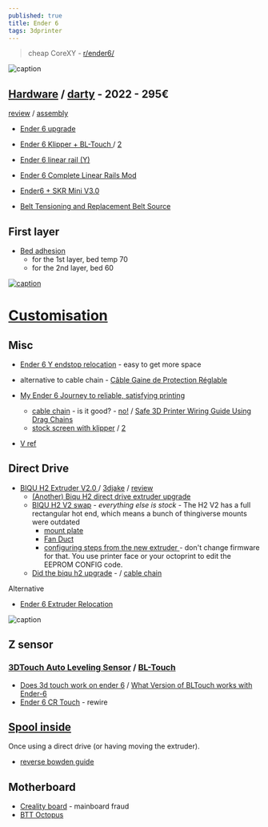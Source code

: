 ```yaml
---
published: true
title: Ender 6
tags: 3dprinter
---
```

> cheap CoreXY -  [r/ender6/](https://www.reddit.com/r/ender6/)

![caption](https://external-content.duckduckgo.com/iu/?u=https%3A%2F%2Ftse1.mm.bing.net%2Fth%3Fid%3DOIP.J-kyutn5uYHtPmCA_dqoVgAAAA%26pid%3DApi&f=1) 

##  [Hardware](https://www.amazon.fr/Imprimante-Creality-dimpression-silencieuse-Nouvellement/dp/B08MQ2NBXS/ref=sr_1_1?__mk_fr_FR=%C3%85M%C3%85%C5%BD%C3%95%C3%91&crid=3CN8NCG8ZFNMA&keywords=ender%2B6&qid=1643478583&sprefix=ender%2B6%2Caps%2C182&sr=8-1&th=1) / [darty](https://www.darty.com/nav/achat/informatique/imprimante_scanner/imprimante/creality_imprimante_3d_creality_a_structure_cubique_amelioree_ender_6_250_250_400mm_grande_taille_d_imprimante_ecran_tactile_couleur_hd_4_3_pouces__MK765783144.html) - 2022 - 295€

[review](https://3dprintbeginner.com/creality-ender-6-review/) / [assembly](https://forums.creality3dofficial.com/my-ender-6-assembly-process/)
- [Ender 6 upgrade](https://3dprintbeginner.com/creality-ender-6-upgrades-paid-and-free/)

- [Ender 6 Klipper + BL-Touch ](https://www.smith3d.com/ender-6-klipper-bl-touch/) / [2](https://3dprintbeginner.com/how-to-install-klipper-on-creality-ender-6/)
- [Ender 6 linear rail (Y)](https://www.thingiverse.com/thing:4757747)
- [Ender 6 Complete Linear Rails Mod](https://www.thingiverse.com/thing:4757747/remixes)
- [Ender6 + SKR Mini V3.0](https://www.reddit.com/r/ender6/comments/sii1jf/ender6_skr_mini_v30/)

- [Belt Tensioning and Replacement Belt Source](https://www.reddit.com/r/ender6/comments/prxn5o/belt_tensioning_and_replacement_belt_source/)

## First layer
- [Bed adhesion](https://www.reddit.com/r/3Dprinting/comments/9g7hmp/ender_3_creality_glass_bed_not_sticking/)
	- for the 1st layer, bed temp 70
	- for the 2nd layer, bed 60

[![caption](https://preview.redd.it/jp6mdnn97s361.jpg?width=640&crop=smart&auto=webp&s=68a346a3bfce06b129417b18ed712afeccf10100) ](https://www.reddit.com/r/ender6/comments/k8id45/why_is_the_ender_6_not_getting_as_much_attention/)

# [Customisation](https://www.thingiverse.com/yd007/collections/ender6)
## Misc
- [Ender 6 Y endstop relocation](https://www.thingiverse.com/thing:5222477) - easy to get more space
- alternative to cable chain - [Câble Gaine de Protection Réglable](https://www.amazon.fr/gp/product/B08YN56FYG/ref=ppx_yo_dt_b_asin_title_o00_s00?ie=UTF8&psc=1)

- [My Ender 6 Journey to reliable, satisfying printing](https://www.reddit.com/r/ender6/comments/vf7qbt/my_ender_6_journey_to_reliable_satisfying_printing/)
	
	- [cable chain](https://www.thingiverse.com/thing:4731935) - is it good? - [no!](https://linustechtips.com/topic/1383007-3d-printer-drag-chain-an-opinion-piece-on-printed-energy-chains/) / [Safe 3D Printer Wiring Guide Using Drag Chains](https://www.youtube.com/watch?v=_HiuY015rOY&t=90s)
    - [stock screen with klipper](https://www.reddit.com/r/ender6/comments/rggqp3/comment/homyl8i/) / [2](https://www.youtube.com/watch?v=t1FgE3OgUA8)
- [V ref](https://www.reddit.com/r/ender6/comments/u7zmxc/ender_6_wbiqu_h2_vref_value_issues_mixed_drivers/)

## Direct Drive
- [BIQU H2 Extruder V2.0 ](https://3dprintbeginner.com/ender-6-direct-drive-conversion-h2-extruder/) / [3djake](https://www.3djake.com/biqu/h2-extruder-v20) / [review](https://3dwork.io/en/biqu-h2-extruder-review/)
	- [(Another) Biqu H2 direct drive extruder upgrade](https://www.reddit.com/r/ender6/comments/shn39o/another_biqu_h2_direct_drive_extruder_upgrade/)
	- [BIQU H2 V2 swap](https://www.reddit.com/r/ender6/comments/rxcarq/finally_biqu_h2_v2_swap_ender_6/) - _everything else is stock_ - The H2 V2 has a full rectangular hot end, which means a bunch of thingiverse mounts were outdated
		- [mount plate](https://www.thingiverse.com/thing:4893522)
        - [Fan Duct](https://www.thingiverse.com/thing:5202213)
		- [configuring steps from the new extruder ](https://www.reddit.com/r/ender6/comments/rxcarq/finally_biqu_h2_v2_swap_ender_6/hu6fd46/) - don't change firmware for that. You use printer face or your octoprint to edit the EEPROM CONFIG code.
	- [Did the biqu h2 upgrade](https://www.reddit.com/r/ender6/comments/rvtlx8/did_the_biqu_h2_upgrade_everything_working_well/) - / [cable chain](https://www.thingiverse.com/thing:4731935)

Alternative
- [Ender 6 Extruder Relocation](https://marksmakerspace.com/3dprinting/ender6-extruder-move.html)

![caption](https://cdn.shopify.com/s/files/1/1619/4791/products/9_601abe7a-ee33-40d1-9a38-8df2813b36f8_800x.jpg?v=1634899553)


## Z sensor

### [3DTouch Auto Leveling Sensor](https://www.geeetech.com/wiki/index.php/3DTouch_Auto_Leveling_Sensor) / [BL-Touch](http://www.klipper3d.org/BLTouch.html)
- [Does 3d touch work on ender 6](https://www.reddit.com/r/ender6/comments/pslddo/does_3d_touch_work_on_ender_6/) / [What Version of BLTouch works with Ender-6](https://forums.creality3dofficial.com/community/ender-6/what-version-of-bltouch-works-with-ender-6/)
- [Ender 6 CR Touch](https://www.reddit.com/r/ender6/comments/qngdd8/ender_6_cr_touch/) - rewire

## [Spool inside](https://www.thingiverse.com/thing:5181697)

Once using a direct drive (or having moving the extruder).
- [ reverse bowden guide ](https://www.thingiverse.com/thing:4658388)

## Motherboard
- [Creality board](https://www.reddit.com/r/ender6/comments/rggqp3/comment/homyl8i/) - mainboard fraud
- [BTT Octopus](https://3dwork.io/en/btt-octopus/)
